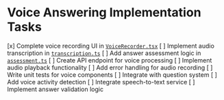# Voice Answering Implementation Tasks

[x] Complete voice recording UI in [`VoiceRecorder.tsx`](src/components/VoiceRecorder.tsx)
[ ] Implement audio transcription in [`transcription.ts`](src/lib/transcription.ts)
[ ] Add answer assessment logic in [`assessment.ts`](src/lib/assessment.ts)
[ ] Create API endpoint for voice processing
[ ] Implement audio playback functionality
[ ] Add error handling for audio recording
[ ] Write unit tests for voice components
[ ] Integrate with question system
[ ] Add voice activity detection
[ ] Integrate speech-to-text service
[ ] Implement answer validation logic